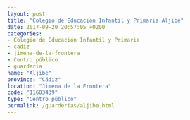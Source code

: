 ```yaml
---
layout: post
title: "Colegio de Educación Infantil y Primaria Aljibe"
date: 2017-09-20 20:57:05 +0200
categories:
- Colegio de Educación Infantil y Primaria
- cadiz
- jimena-de-la-frontera
- Centro público
- guarderia
name: "Aljibe"
province: "Cádiz"
location: "Jimena de la Frontera"
code: "11603439"
type: "Centro público"
permalink: /guarderias/aljibe.html
---
```

